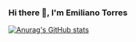 ### Hi there 👋, I'm Emiliano Torres

[![Anurag's GitHub stats](https://github-readme-stats.vercel.app/api?username=Emilix22)](https://github.com/anuraghazra/github-readme-stats)
<!-- <p align="left">
  <img src="https://www.vectorlogo.zone/logos/figma/figma-ar21.svg" alt="figma" width="40" height="40">
  <img src="https://www.vectorlogo.zone/logos/w3_css/w3_css-official.svg" alt="figma" width="40" height="40">
</p> -->


